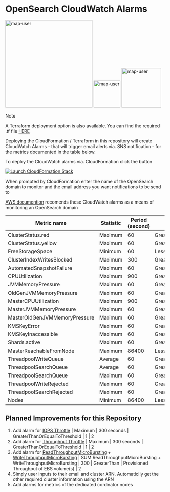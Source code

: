 # OpenSearch CloudWatch Alarms

<img width="275" alt="map-user" src="https://img.shields.io/badge/cloudformation template deployments-720-blue"> <img width="85" alt="map-user" src="https://img.shields.io/badge/views-9364-green"> <img width="125" alt="map-user" src="https://img.shields.io/badge/unique visits-3355-green">

> [!NOTE]
> A Terraform deployment option is also available. You can find the required .tf file [HERE](https://github.com/ev2900/OpenSearch_CloudWatch_Alarms/blob/main/OpenSearch_cloudwatch_alarms.tf)

Deploying the CloudFormation / Terraform in this repository will create CloudWatch Alarms - that will trigger email alerts via. SNS notification - for the metrics documented in the table below.

To deploy the CloudWatch alarms via. CloudFormation click the button

[![Launch CloudFormation Stack](https://sharkech-public.s3.amazonaws.com/misc-public/cloudformation-launch-stack.png)](https://console.aws.amazon.com/cloudformation/home#/stacks/new?stackName=open-search-cloudwatch-alarms&templateURL=https://sharkech-public.s3.amazonaws.com/misc-public/OpenSearch_cloudwatch_alarms.yaml)

When prompted by CloudFormation enter the name of the OpenSearch domain to monitor and the email address you want notifications to be send to

[AWS documention](https://docs.aws.amazon.com/opensearch-service/latest/developerguide/cloudwatch-alarms.html) recomends these CloudWatch alarms as a means of monitoring an OpenSearch domain

| Metric name                    | Statistic | Period (second) | ComparisonOperator            | Threshold | EvaluationPeriods |
|--------------------------------|-----------|-----------------| ------------------------------|-----------|-------------------|
| ClusterStatus.red              | Maximum   | 60              | GreaterThanOrEqualToThreshold | 1         | 1                 |
| ClusterStatus.yellow           | Maximum   | 60              | GreaterThanOrEqualToThreshold | 1         | 5                 |
| FreeStorageSpace               | Minimum   | 60              | LessThanOrEqualToThreshold    | 20480     | 1                 |
| ClusterIndexWritesBlocked      | Maximum   | 300             | GreaterThanOrEqualToThreshold | 1         | 1                 |
| AutomatedSnapshotFailure       | Maximum   | 60              | GreaterThanOrEqualToThreshold | 1         | 1                 |
| CPUUtilization                 | Maximum   | 900             | GreaterThanOrEqualToThreshold | 80        | 3                 |
| JVMMemoryPressure              | Maximum   | 60              | GreaterThanOrEqualToThreshold | 95        | 3                 |
| OldGenJVMMemoryPressure        | Maximum   | 60              | GreaterThanOrEqualToThreshold | 80        | 3                 |
| MasterCPUUtilization           | Maximum   | 900             | GreaterThanOrEqualToThreshold | 50        | 3                 |
| MasterJVMMemoryPressure        | Maximum   | 60              | GreaterThanOrEqualToThreshold | 95        | 3                 |
| MasterOldGenJVMMemoryPressure  | Maximum   | 60              | GreaterThanOrEqualToThreshold | 80        | 3                 |
| KMSKeyError                    | Maximum   | 60              | GreaterThanOrEqualToThreshold | 1         | 1                 |
| KMSKeyInaccessible             | Maximum   | 60              | GreaterThanOrEqualToThreshold | 1         | 1                 |
| Shards.active                  | Maximum   | 60              | GreaterThanOrEqualToThreshold | 30000     | 1                 |
| MasterReachableFromNode        | Maximum   | 86400           | LessThanThreshold             | 1         | 1                 |
| ThreadpoolWriteQueue           | Average   | 60              | GreaterThanOrEqualToThreshold | 100       | 1                 |
| ThreadpoolSearchQueue          | Average   | 60              | GreaterThanOrEqualToThreshold | 500       | 1                 |
| ThreadpoolSearchQueue          | Maximum   | 60              | GreaterThanOrEqualToThreshold | 5000      | 1                 |
| ThreadpoolWriteRejected        | Maximum   | 60              | GreaterThanOrEqualToThreshold | 1         | 1                 |
| ThreadpoolSearchRejected       | Maximum   | 60              | GreaterThanOrEqualToThreshold | 1         | 1                 |
| Nodes                          | Minimum   | 86400           | LessThanThreshold             | 1         | 1                 |

## Planned Improvements  for this Repository
1. Add alarm for [IOPS Throttle](https://docs.aws.amazon.com/opensearch-service/latest/developerguide/managedomains-cloudwatchmetrics.html#managedomains-cloudwatchmetrics-cluster-metrics) | Maximum | 300 seconds | GreaterThanOrEqualToThreshold | 1 | 2
2. Add alarm for [Throughput Throttle](https://docs.aws.amazon.com/opensearch-service/latest/developerguide/managedomains-cloudwatchmetrics.html#managedomains-cloudwatchmetrics-cluster-metrics) | Maximum | 300 seconds | GreaterThanOrEqualToThreshold | 1 | 2
3. Add alarm for [ReadThroughputMicroBursting](https://docs.aws.amazon.com/opensearch-service/latest/developerguide/managedomains-cloudwatchmetrics.html#managedomains-cloudwatchmetrics-master-ebs-metrics) + [WriteThroughputMicroBursting](https://docs.aws.amazon.com/opensearch-service/latest/developerguide/managedomains-cloudwatchmetrics.html#managedomains-cloudwatchmetrics-master-ebs-metrics) | SUM ReadThroughputMicroBursting + WriteThroughputMicroBursting | 300 | GreaterThan | Provisioned Throughput of EBS volume(s) | 2
4. Simply user inputs to their email and cluster ARN. Automaticlly get the other required cluster information using the ARN
5. Add alarms for metrics of the dedicated cordinator nodes
